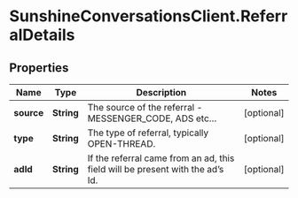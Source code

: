 # SunshineConversationsClient.ReferralDetails

## Properties

Name | Type | Description | Notes
------------ | ------------- | ------------- | -------------
**source** | **String** | The source of the referral - MESSENGER_CODE, ADS etc… | [optional] 
**type** | **String** | The type of referral, typically OPEN-THREAD. | [optional] 
**adId** | **String** | If the referral came from an ad, this field will be present with the ad’s Id. | [optional] 


